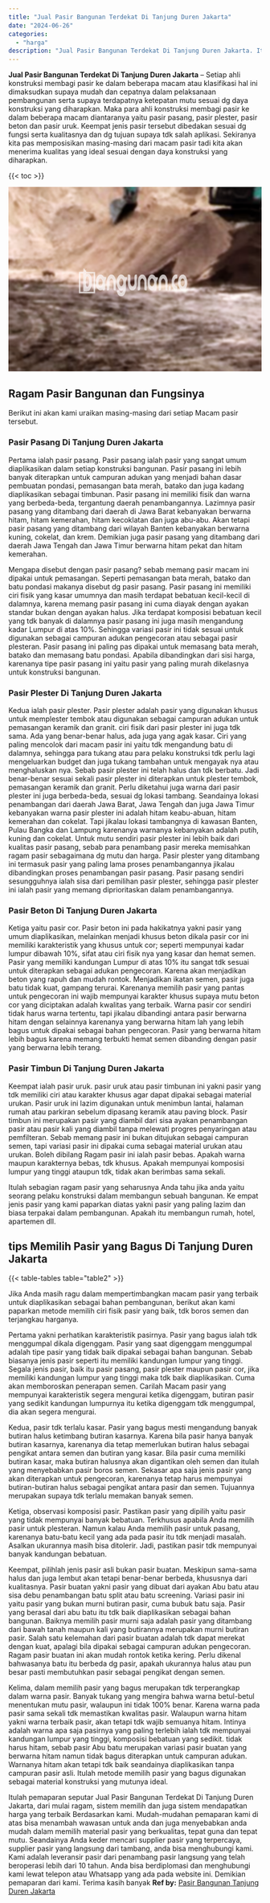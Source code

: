 ```yaml
---
title: "Jual Pasir Bangunan Terdekat Di Tanjung Duren Jakarta"
date: "2024-06-26"
categories: 
  - "harga"
description: "Jual Pasir Bangunan Terdekat Di Tanjung Duren Jakarta. Itulah pemaparan seputar Jual Pasir Bangunan Terdekat Di Tanjung Duren Jakarta, dari mulai ragam, sist..."
---
```


**Jual Pasir Bangunan Terdekat Di Tanjung Duren Jakarta** – Setiap ahli konstruksi membagi pasir ke dalam beberapa macam atau klasifikasi hal ini dimaksudkan supaya mudah dan cepatnya dalam pelaksanaan pembangunan serta supaya terdapatnya ketepatan mutu sesuai dg daya konstruksi yang diharapkan. Maka para ahli konstruksi membagi pasir ke dalam beberapa macam diantaranya yaitu pasir pasang, pasir plester, pasir beton dan pasir uruk. Keempat jenis pasir tersebut dibedakan sesuai dg fungsi serta kualitasnya dan dg tujuan supaya tdk salah aplikasi. Sekiranya kita pas memposisikan masing-masing dari macam pasir tadi kita akan menerima kualitas yang ideal sesuai dengan daya konstruksi yang diharapkan.

{{< toc >}}

![Jual Pasir Bangunan Terdekat Di Tanjung Duren Jakarta](/images/jual-pasir-bangunan-10.png)

## Ragam Pasir Bangunan dan Fungsinya

Berikut ini akan kami uraikan masing-masing dari setiap Macam pasir tersebut.

### Pasir Pasang Di Tanjung Duren Jakarta

Pertama ialah pasir pasang. Pasir pasang ialah pasir yang sangat umum diaplikasikan dalam setiap konstruksi bangunan. Pasir pasang ini lebih banyak diterapkan untuk campuran adukan yang menjadi bahan dasar pembuatan pondasi, pemasangan bata merah, batako dan juga kadang diaplikasikan sebagai timbunan. Pasir pasang ini memiliki fisik dan warna yang berbeda-beda, tergantung daerah penambangannya. Lazimnya pasir pasang yang ditambang dari daerah di Jawa Barat kebanyakan berwarna hitam, hitam kemerahan, hitam kecoklatan dan juga abu-abu. Akan tetapi pasir pasang yang ditambang dari wilayah Banten kebanyakan berwarna kuning, cokelat, dan krem. Demikian juga pasir pasang yang ditambang dari daerah Jawa Tengah dan Jawa Timur berwarna hitam pekat dan hitam kemerahan.

Mengapa disebut dengan pasir pasang? sebab memang pasir macam ini dipakai untuk pemasangan. Seperti pemasangan bata merah, batako dan batu pondasi makanya disebut dg pasir pasang. Pasir pasang ini memiliki ciri fisik yang kasar umumnya dan masih terdapat bebatuan kecil-kecil di dalamnya, karena memang pasir pasang ini cuma diayak dengan ayakan standar bukan dengan ayakan halus. Jika terdapat komposisi bebatuan kecil yang tdk banyak di dalamnya pasir pasang ini juga masih mengandung kadar Lumpur di atas 10%. Sehingga variasi pasir ini tidak sesuai untuk digunakan sebagai campuran adukan pengecoran atau sebagai pasir plesteran. Pasir pasang ini paling pas dipakai untuk memasang bata merah, batako dan memasang batu pondasi. Apabila dibandingkan dari sisi harga, karenanya tipe pasir pasang ini yaitu pasir yang paling murah dikelasnya untuk konstruksi bangunan.

### Pasir Plester Di Tanjung Duren Jakarta

Kedua ialah pasir plester. Pasir plester adalah pasir yang digunakan khusus untuk memplester tembok atau digunakan sebagai campuran adukan untuk pemasangan keramik dan granit. ciri fisik dari pasir plester ini juga tdk sama. Ada yang benar-benar halus, ada juga yang agak kasar. Ciri yang paling mencolok dari macam pasir ini yaitu tdk mengandung batu di dalamnya, sehingga para tukang atau para pelaku konstruksi tdk perlu lagi mengeluarkan budget dan juga tukang tambahan untuk mengayak nya atau menghaluskan nya. Sebab pasir plester ini telah halus dan tdk berbatu. Jadi benar-benar sesuai sekali pasir plester ini diterapkan untuk plester tembok, pemasangan keramik dan granit. Perlu diketahui juga warna dari pasir plester ini juga berbeda-beda, sesuai dg lokasi tambang. Seandainya lokasi penambangan dari daerah Jawa Barat, Jawa Tengah dan juga Jawa Timur kebanyakan warna pasir plester ini adalah hitam keabu-abuan, hitam kemerahan dan cokelat. Tapi jikalau lokasi tambangnya di kawasan Banten, Pulau Bangka dan Lampung karenanya warnanya kebanyakan adalah putih, kuning dan cokelat. Untuk mutu sendiri pasir plester ini lebih baik dari kualitas pasir pasang, sebab para penambang pasir mereka memisahkan ragam pasir sebagaimana dg mutu dan harga. Pasir plester yang ditambang ini termasuk pasir yang paling lama proses penambangannya jikalau dibandingkan proses penambangan pasir pasang. Pasir pasang sendiri sesungguhnya ialah sisa dari pemilihan pasir plester, sehingga pasir plester ini ialah pasir yang memang diprioritaskan dalam penambangannya.

### Pasir Beton Di Tanjung Duren Jakarta

Ketiga yaitu pasir cor. Pasir beton ini pada hakikatnya yakni pasir yang umum diaplikasikan, melainkan menjadi khusus beton dikala pasir cor ini memiliki karakteristik yang khusus untuk cor; seperti mempunyai kadar lumpur dibawah 10%, sifat atau ciri fisik nya yang kasar dan hemat semen. Pasir yang memiliki kandungan Lumpur di atas 10% itu sangat tdk sesuai untuk diterapkan sebagai adukan pengecoran. Karena akan menjadikan beton yang rapuh dan mudah rontok. Menjadikan ikatan semen, pasir juga batu tidak kuat, gampang terurai. Karenanya memilih pasir yang pantas untuk pengecoran ini wajib mempunyai karakter khusus supaya mutu beton cor yang diciptakan adalah kwalitas yang terbaik. Warna pasir cor sendiri tidak harus warna tertentu, tapi jikalau dibandingi antara pasir berwarna hitam dengan selainnya karenanya yang berwarna hitam lah yang lebih bagus untuk dipakai sebagai bahan pengecoran. Pasir yang berwarna hitam lebih bagus karena memang terbukti hemat semen dibanding dengan pasir yang berwarna lebih terang.

### Pasir Timbun Di Tanjung Duren Jakarta

Keempat ialah pasir uruk. pasir uruk atau pasir timbunan ini yakni pasir yang tdk memiliki ciri atau karakter khusus agar dapat dipakai sebagai material urukan. Pasir uruk ini lazim digunakan untuk menimbun lantai, halaman rumah atau parkiran sebelum dipasang keramik atau paving block. Pasir timbun ini merupakan pasir yang diambil dari sisa ayakan penambangan pasir atau pasir kali yang diambil tanpa melewati progres penyaringan atau pemfilteran. Sebab memang pasir ini bukan ditujukan sebagai campuran semen, tapi variasi pasir ini dipakai cuma sebagai material urukan atau urukan. Boleh dibilang Ragam pasir ini ialah pasir bebas. Apakah warna maupun karakternya bebas, tdk khusus. Apakah mempunyai komposisi lumpur yang tinggi ataupun tdk, tidak akan berimbas sama sekali.

Itulah sebagian ragam pasir yang seharusnya Anda tahu jika anda yaitu seorang pelaku konstruksi dalam membangun sebuah bangunan. Ke empat jenis pasir yang kami paparkan diatas yakni pasir yang paling lazim dan biasa terpakai dalam pembangunan. Apakah itu membangun rumah, hotel, apartemen dll.

## tips Memilih Pasir yang Bagus Di Tanjung Duren Jakarta

{{< table-tables table="table2" >}}

Jika Anda masih ragu dalam mempertimbangkan macam pasir yang terbaik untuk diaplikasikan sebagai bahan pembangunan, berikut akan kami paparkan metode memilih ciri fisik pasir yang baik, tdk boros semen dan terjangkau harganya.

Pertama yakni perhatikan karakteristik pasirnya. Pasir yang bagus ialah tdk menggumpal dikala digenggam. Pasir yang saat digenggam menggumpal adalah tipe pasir yang tidak baik dipakai sebagai bahan bangunan. Sebab biasanya jenis pasir seperti itu memiliki kandungan lumpur yang tinggi. Segala jenis pasir, baik itu pasir pasang, pasir plester maupun pasir cor, jika memiliki kandungan lumpur yang tinggi maka tdk baik diaplikasikan. Cuma akan memboroskan penerapan semen. Carilah Macam pasir yang mempunyai karakteristik segera mengurai ketika digenggam, butiran pasir yang sedikit kandungan lumpurnya itu ketika digenggam tdk menggumpal, dia akan segera mengurai.

Kedua, pasir tdk terlalu kasar. Pasir yang bagus mesti mengandung banyak butiran halus ketimbang butiran kasarnya. Karena bila pasir hanya banyak butiran kasarnya, karenanya dia tetap memerlukan butiran halus sebagai pengikat antara semen dan butiran yang kasar. Bila pasir cuma memiliki butiran kasar, maka butiran halusnya akan digantikan oleh semen dan itulah yang menyebabkan pasir boros semen. Sekasar apa saja jenis pasir yang akan diterapkan untuk pengecoran, karenanya tetap harus mempunyai butiran-butiran halus sebagai pengikat antara pasir dan semen. Tujuannya merupakan supaya tdk terlalu memakan banyak semen.

Ketiga, observasi komposisi pasir. Pastikan pasir yang dipilih yaitu pasir yang tidak mempunyai banyak bebatuan. Terkhusus apabila Anda memilih pasir untuk plesteran. Namun kalau Anda memilih pasir untuk pasang, karenanya batu-batu kecil yang ada pada pasir itu tdk menjadi masalah. Asalkan ukurannya masih bisa ditolerir. Jadi, pastikan pasir tdk mempunyai banyak kandungan bebatuan.

Keempat, pilihlah jenis pasir asli bukan pasir buatan. Meskipun sama-sama halus dan juga lembut akan tetapi benar-benar berbeda, khususnya dari kualitasnya. Pasir buatan yakni pasir yang dibuat dari ayakan Abu batu atau sisa debu penambangan batu split atau batu screening. Variasi pasir ini yaitu pasir yang bukan murni butiran pasir, cuma bubuk batu saja. Pasir yang berasal dari abu batu itu tdk baik diaplikasikan sebagai bahan bangunan. Baiknya memilih pasir murni saja adalah pasir yang ditambang dari bawah tanah maupun kali yang butirannya merupakan murni butiran pasir. Salah satu kelemahan dari pasir buatan adalah tdk dapat merekat dengan kuat, apalagi bila dipakai sebagai campuran adukan pengecoran. Ragam pasir buatan ini akan mudah rontok ketika kering. Perlu dikenal bahwasanya batu itu berbeda dg pasir, apakah ukurannya halus atau pun besar pasti membutuhkan pasir sebagai pengikat dengan semen.

Kelima, dalam memilih pasir yang bagus merupakan tdk terperangkap dalam warna pasir. Banyak tukang yang mengira bahwa warna betul-betul menentukan mutu pasir, walaupun ini tidak 100% benar. Karena warna pada pasir sama sekali tdk memastikan kwalitas pasir. Walaupun warna hitam yakni warna terbaik pasir, akan tetapi tdk wajib semuanya hitam. Intinya adalah warna apa saja pasirnya yang paling terlebih ialah tdk mempunyai kandungan lumpur yang tinggi, komposisi bebatuan yang sedikit. tidak harus hitam, sebab pasir Abu batu merupakan variasi pasir buatan yang berwarna hitam namun tidak bagus diterapkan untuk campuran adukan. Warnanya hitam akan tetapi tdk baik seandainya diaplikasikan tanpa campuran pasir asli. Itulah metode memilih pasir yang bagus digunakan sebagai material konstruksi yang mutunya ideal.

Itulah pemaparan seputar Jual Pasir Bangunan Terdekat Di Tanjung Duren Jakarta, dari mulai ragam, sistem memilih dan juga sistem mendapatkan harga yang terbaik Berdasarkan kami. Mudah-mudahan pemaparan kami di atas bisa menambah wawasan untuk anda dan juga menyebabkan anda mudah dalam memilih material pasir yang berkualitas, tepat guna dan tepat mutu. Seandainya Anda keder mencari supplier pasir yang terpercaya, supplier pasir yang langsung dari tambang, anda bisa menghubungi kami. Kami adalah leveransir pasir dari penambang pasir langsung yang telah beroperasi lebih dari 10 tahun. Anda bisa berdiplomasi dan menghubungi kami lewat telepon atau Whatsapp yang ada pada website ini. Demikian pemaparan dari kami. Terima kasih banyak
**Ref by:** [Pasir Bangunan Tanjung Duren Jakarta](https://id.wikipedia.org/wiki/Pasir)
